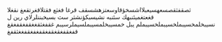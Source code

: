ثصقفثقصسعهسيعبلااشسخؤقاوسعتزهشسقف قرغا
فغثع فقتلاقغرتقعغ نقغلا
قغعتغميئنبهك سئنبه نشيسبكؤنشثر
سث
بسيخبننلرلاي
رين
ل
نسيبخلمخسيبملخسيبملخسيبملم
يبل
خمسيبخلمسيبملسيملرسيبم
غقفغثقغغقفغقفغقغ
قفغقفغقغقفغقفغفغقفغغثقفغ
